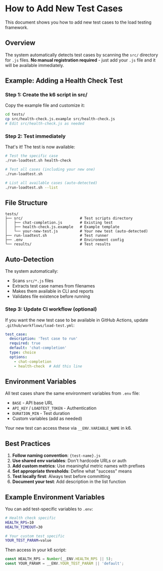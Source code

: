 # How to Add New Test Cases

This document shows you how to add new test cases to the load testing framework.

## Overview

The system automatically detects test cases by scanning the `src/` directory for `.js` files.
**No manual registration required** - just add your `.js` file and it will be available immediately.

## Example: Adding a Health Check Test

### Step 1: Create the k6 script in src/

Copy the example file and customize it:

```bash
cd tests/
cp src/health-check.js.example src/health-check.js
# Edit src/health-check.js as needed
```

### Step 2: Test immediately

That's it! The test is now available:

```bash
# Test the specific case
./run-loadtest.sh health-check

# Test all cases (including your new one)
./run-loadtest.sh

# List all available cases (auto-detected)
./run-loadtest.sh --list
```

## File Structure

```text
tests/
├── src/                          # Test scripts directory
│   ├── chat-completion.js        # Existing test
│   ├── health-check.js.example   # Example template
│   └── your-new-test.js          # Your new test (auto-detected)
├── run-loadtest.sh               # Test runner
├── .env                          # Environment config
└── results/                      # Test results
```

## Auto-Detection

The system automatically:

- Scans `src/*.js` files
- Extracts test case names from filenames
- Makes them available in CLI and reports
- Validates file existence before running

### Step 3: Update CI workflow (optional)

If you want the new test case to be available in GitHub Actions, update `.github/workflows/load-test.yml`:

```yaml
test_case:
  description: 'Test case to run'
  required: true
  default: 'chat-completion'
  type: choice
  options:
    - chat-completion
    - health-check  # Add this line
```

## Environment Variables

All test cases share the same environment variables from `.env` file:

- `BASE` - API base URL
- `API_KEY` / `LOADTEST_TOKEN` - Authentication
- `DURATION_MIN` - Test duration
- Custom variables (add as needed)

Your new test can access these via `__ENV.VARIABLE_NAME` in k6.

## Best Practices

1. **Follow naming convention**: `{test-name}.js`
2. **Use shared env variables**: Don't hardcode URLs or auth
3. **Add custom metrics**: Use meaningful metric names with prefixes
4. **Set appropriate thresholds**: Define what "success" means
5. **Test locally first**: Always test before committing
6. **Document your test**: Add description in the list function

## Example Environment Variables

You can add test-specific variables to `.env`:

```bash
# Health check specific
HEALTH_RPS=10
HEALTH_TIMEOUT=30

# Your custom test specific  
YOUR_TEST_PARAM=value
```

Then access in your k6 script:

```javascript
const HEALTH_RPS = Number(__ENV.HEALTH_RPS || 5);
const YOUR_PARAM = __ENV.YOUR_TEST_PARAM || 'default';
```
